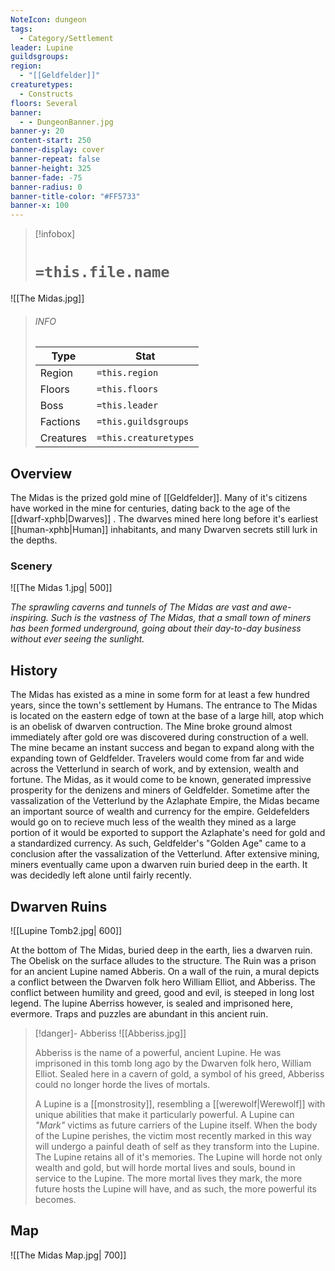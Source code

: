```yaml
---
NoteIcon: dungeon
tags:
  - Category/Settlement
leader: Lupine
guildsgroups: 
region:
  - "[[Geldfelder]]"
creaturetypes:
  - Constructs
floors: Several
banner:
  - - DungeonBanner.jpg
banner-y: 20
content-start: 250
banner-display: cover
banner-repeat: false
banner-height: 325
banner-fade: -75
banner-radius: 0
banner-title-color: "#FF5733"
banner-x: 100
---
```




> [!infobox]
> # `=this.file.name`
![[The Midas.jpg]]
> ###### INFO
> Type |  Stat |
> ---|---|
> Region | `=this.region` |
>  Floors | `=this.floors` |
> Boss | `=this.leader` |
> Factions| `=this.guildsgroups`|
> Creatures| `=this.creaturetypes`|

## Overview

The Midas is the prized gold mine of [[Geldfelder]]. Many of it's citizens have worked in the mine for centuries, dating back to the age of the [[dwarf-xphb|Dwarves]] . The dwarves mined here long before it's earliest [[human-xphb|Human]] inhabitants, and many Dwarven secrets still lurk in the depths.

### Scenery
![[The Midas 1.jpg| 500]]

*The sprawling caverns and tunnels of The Midas are vast and awe-inspiring. Such is the vastness of The Midas, that a small town of miners has been formed underground, going about their day-to-day business without ever seeing the sunlight.*

## History

The Midas has existed as a mine in some form for at least a few hundred years, since the town's settlement by Humans. The entrance to The Midas is located on the eastern edge of town at the base of a large hill, atop which is an obelisk of dwarven contruction. The Mine broke ground almost immediately after  gold ore was discovered during construction of a well. The mine became an instant success and began to expand along with the expanding town of Geldfelder. Travelers would come from far and wide across the Vetterlund in search of work, and by extension, wealth and fortune.  The Midas, as it would come to be known, generated impressive prosperity for the denizens and miners of Geldfelder. Sometime after the vassalization of the Vetterlund by the Azlaphate Empire, the Midas became an important source of wealth and currency for the empire. Geldefelders would go on to recieve much less of the wealth they mined as a large portion of it would be exported to support the Azlaphate's need for gold and a standardized currency. As such, Geldfelder's "Golden Age" came to a conclusion after the vassalization of the Vetterlund. After extensive mining, miners eventually came upon a dwarven ruin buried deep in the earth. It was decidedly left alone until fairly recently.

## Dwarven Ruins

![[Lupine Tomb2.jpg| 600]]

At the bottom of The Midas, buried deep in the earth, lies a dwarven ruin. The Obelisk on the surface alludes to the structure. The Ruin was a prison for an ancient Lupine named Abberis. On a wall of  the ruin, a mural depicts a conflict between the Dwarven folk hero William Elliot, and Abberiss. The conflict between humility and greed, good and evil, is steeped in long lost legend. The lupine Aberriss however, is sealed and imprisoned here, evermore. Traps and puzzles are abundant in this ancient ruin.

> [!danger]- Abberiss
> ![[Abberiss.jpg]]
> 
> Abberiss is the name of a powerful, ancient Lupine. He was imprisoned in this tomb long ago by the Dwarven folk hero, William Elliot. Sealed here in a cavern of gold, a symbol of his greed, Abberiss could no longer horde the lives of mortals.
> 
> A Lupine is a [[monstrosity]], resembling a [[werewolf|Werewolf]] with unique abilities that make it particularly powerful. A Lupine can *"Mark"* victims as future carriers of the Lupine itself. When the body of the Lupine perishes, the victim most recently marked in this way will undergo a painful death of self as they transform into the Lupine. The Lupine retains all of it's memories. The Lupine will horde not only wealth and gold, but will horde mortal lives and souls, bound in service to the Lupine. The more mortal lives they mark, the more future hosts the Lupine will have, and as such, the more powerful its becomes.

## Map

![[The Midas Map.jpg| 700]]